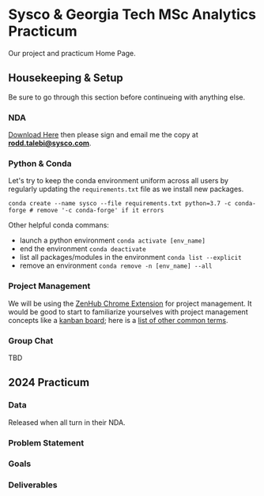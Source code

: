 # Sysco & Georgia Tech MSc Analytics Practicum
Our project and practicum Home Page.

## Housekeeping & Setup
Be sure to go through this section before continueing with anything else.


### NDA
[Download Here](https://drive.google.com/file/d/1eo_ZPF-mYmzVnSlCstSVyOqshNQhGOnu/view?usp=drive_link) then please sign and email me the copy at **rodd.talebi@sysco.com**.


### Python & Conda
Let's try to keep the conda environment uniform across all users by regularly updating the `requirements.txt` file as we install new packages.

```
conda create --name sysco --file requirements.txt python=3.7 -c conda-forge # remove '-c conda-forge' if it errors
```

Other helpful conda commans:
* launch a python environment `conda activate [env_name]`
* end the environment `conda deactivate`
* list all packages/modules in the environment `conda list --explicit`
* remove an environment `conda remove -n [env_name] --all`


### Project Management
We will be using the [ZenHub Chrome Extension](https://chromewebstore.google.com/detail/zenhub-for-github/ogcgkffhplmphkaahpmffcafajaocjbd?hl=en-US) for project management. It would be good to start to familiarize yourselves with project management concepts like a [kanban board](https://www.atlassian.com/agile/kanban); here is a [list of other common terms](https://www.indeed.com/career-advice/career-development/management-terms).


### Group Chat
TBD



## 2024 Practicum

### Data
Released when all turn in their NDA.


### Problem Statement


### Goals


### Deliverables



